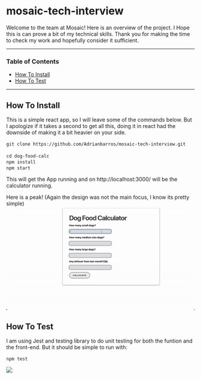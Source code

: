 # mosaic-tech-interview


Welcome to the team at Mosaic! Here is an overview of the project.
I Hope this is can prove a bit of my technical skills. Thank you for making the time to check my work and hopefully consider it sufficient. 

---

### Table of Contents
- [How To Install](#how-to-install)
- [How To Test](#how-to-test)


---
## How To Install

This is a simple react app, so I will leave some of the commands below. But I apologize if it takes a second to get all this, doing it in react had the downside of making it a bit heavier on your side.
```
git clone https://github.com/Adrianbarros/mosaic-tech-interview.git

cd dog-food-calc
npm install 
npm start
```

This will get the App running and on http://localhost:3000/ will be the calculator running.

Here is a peak!
(Again the design was not the main focus, I know its pretty simple)
![](dog-food-calc/src/Media/flowGif.gif)


## How To Test

I am using Jest and testing library to do unit testing for both the funtion and the front-end. But it should be simple to run with:

```
npm test
```
![](src/media/testScreenshot.png)